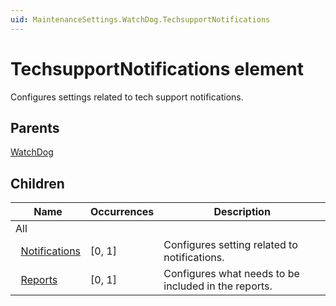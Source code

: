 ```yaml
---
uid: MaintenanceSettings.WatchDog.TechsupportNotifications
---
```


# TechsupportNotifications element

Configures settings related to tech support notifications.

## Parents

[WatchDog](xref:MaintenanceSettings.WatchDog)

## Children

| Name | Occurrences | Description |
| --- | --- | --- |
| All |  |  |
| &#160;&#160;[Notifications](xref:MaintenanceSettings.WatchDog.TechsupportNotifications.Notifications) | [0, 1] | Configures setting related to notifications. |
| &#160;&#160;[Reports](xref:MaintenanceSettings.WatchDog.TechsupportNotifications.Reports) | [0, 1] | Configures what needs to be included in the reports. |
